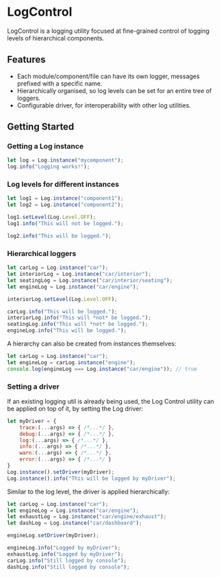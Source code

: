LogControl
===

LogControl is a logging utility focused at fine-grained control of logging levels of hierarchical components.

## Features

- Each module/component/file can have its own logger, messages prefixed with a specific name.
- Hierarchically organised, so log levels can be set for an entire tree of loggers.
- Configurable driver, for interoperability with other log utilities.

## Getting Started

### Getting a Log instance

```javascript
let log = Log.instance("mycomponent");
log.info("Logging works!");
```

### Log levels for different instances

```javascript
let log1 = Log.instance("component1");
let log2 = Log.instance("component2");

log1.setLevel(Log.Level.OFF);
log1.info("This will not be logged.");

log2.info("This will be logged.");
```

### Hierarchical loggers

```javascript
let carLog = Log.instance("car");
let interiorLog = Log.instance("car/interior");
let seatingLog = Log.instance("car/interior/seating");
let engineLog = Log.instance("car/engine");

interiorLog.setLevel(Log.Level.OFF);

carLog.info("This will be logged.");
interiorLog.info("This will *not* be logged.");
seatingLog.info("This will *not* be logged.");
engineLog.info("This will be logged.");
```

A hierarchy can also be created from instances themselves:

```javascript
let carLog = Log.instance("car");
let engineLog = carLog.instance("engine");
console.log(engineLog === Log.instance("car/engine")); // true
```

### Setting a driver

If an existing logging util is already being used, the Log Control utility can be applied on top of it, by setting
the Log driver:

```javascript
let myDriver = {
    trace:(...args) => { /*...*/ },
    debug:(...args) => { /*...*/ },
    log:(...args) => { /*...*/ },
    info:(...args) => { /*...*/ },
    warn:(...args) => { /*...*/ },
    error:(...args) => { /*...*/ }
}
Log.instance().setDriver(myDriver);
Log.instance().info("This will be logged by myDriver");
```

Similar to the log level, the driver is applied hierarchically:

```javascript
let carLog = Log.instance("car");
let engineLog = Log.instance("car/engine");
let exhaustLog = Log.instance("car/engine/exhaust");
let dashLog = Log.instance("car/dashboard");

engineLog.setDriver(myDriver);

engineLog.info("Logged by myDriver");
exhaustLog.info("Logged by myDriver");
carLog.info("Still logged by console");
dashLog.info("Still logged by console");

```
